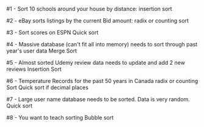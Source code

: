 #1 - Sort 10 schools around your house by distance:
insertion sort

#2 - eBay sorts listings by the current Bid amount:
radix or counting sort

#3 - Sort scores on ESPN
Quick sort

#4 - Massive database (can't fit all into memory) needs to sort through past year's user data
Merge Sort

#5 - Almost sorted Udemy review data needs to update and add 2 new reviews
Insertion Sort

#6 - Temperature Records for the past 50 years in Canada
radix or counting Sort
Quick sort if decimal places

#7 - Large user name database needs to be sorted. Data is very random.
Quick sort

#8 - You want to teach sorting
Bubble sort
